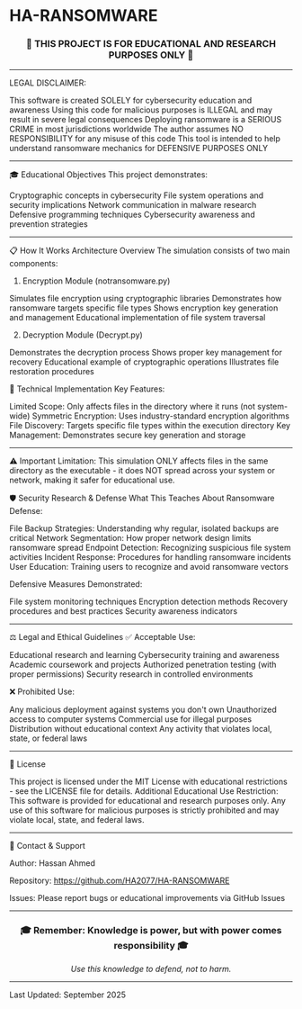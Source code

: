 # HA-RANSOMWARE
<div align="center">
<h3>🚨 THIS PROJECT IS FOR EDUCATIONAL AND RESEARCH PURPOSES ONLY 🚨</h3>
</div>

---

LEGAL DISCLAIMER:

This software is created SOLELY for cybersecurity education and awareness
Using this code for malicious purposes is ILLEGAL and may result in severe legal consequences
Deploying ransomware is a SERIOUS CRIME in most jurisdictions worldwide
The author assumes NO RESPONSIBILITY for any misuse of this code
This tool is intended to help understand ransomware mechanics for DEFENSIVE PURPOSES ONLY


---

🎓 Educational Objectives
This project demonstrates:

Cryptographic concepts in cybersecurity
File system operations and security implications
Network communication in malware research
Defensive programming techniques
Cybersecurity awareness and prevention strategies

---

📋 How It Works
Architecture Overview
The simulation consists of two main components:
1. Encryption Module (notransomware.py)

Simulates file encryption using cryptographic libraries
Demonstrates how ransomware targets specific file types
Shows encryption key generation and management
Educational implementation of file system traversal

2. Decryption Module (Decrypt.py)

Demonstrates the decryption process
Shows proper key management for recovery
Educational example of cryptographic operations
Illustrates file restoration procedures

🔧 Technical Implementation
Key Features:

Limited Scope: Only affects files in the directory where it runs (not system-wide)
Symmetric Encryption: Uses industry-standard encryption algorithms
File Discovery: Targets specific file types within the execution directory
Key Management: Demonstrates secure key generation and storage

---

⚠️ Important Limitation:
This simulation ONLY affects files in the same directory as the executable - it does NOT spread across your system or network, making it safer for educational use.

🛡️ Security Research & Defense
What This Teaches About Ransomware Defense:

File Backup Strategies: Understanding why regular, isolated backups are critical
Network Segmentation: How proper network design limits ransomware spread
Endpoint Detection: Recognizing suspicious file system activities
Incident Response: Procedures for handling ransomware incidents
User Education: Training users to recognize and avoid ransomware vectors

Defensive Measures Demonstrated:

File system monitoring techniques
Encryption detection methods
Recovery procedures and best practices
Security awareness indicators

---

⚖️ Legal and Ethical Guidelines
✅ Acceptable Use:

Educational research and learning
Cybersecurity training and awareness
Academic coursework and projects
Authorized penetration testing (with proper permissions)
Security research in controlled environments

❌ Prohibited Use:

Any malicious deployment against systems you don't own
Unauthorized access to computer systems
Commercial use for illegal purposes
Distribution without educational context
Any activity that violates local, state, or federal laws


---

📄 License

This project is licensed under the MIT License with educational restrictions - see the LICENSE file for details.
Additional Educational Use Restriction: This software is provided for educational and research purposes only. Any use of this software for malicious purposes is strictly prohibited and may violate local, state, and federal laws.

---

🔗 Contact & Support

Author: Hassan Ahmed

Repository: https://github.com/HA2077/HA-RANSOMWARE

Issues: Please report bugs or educational improvements via GitHub Issues

---

<div align="center">
<h3>🎓 Remember: Knowledge is power, but with power comes responsibility 🎓</h3>
<p><em>Use this knowledge to defend, not to harm.</em></p>
</div>

---

Last Updated: September 2025